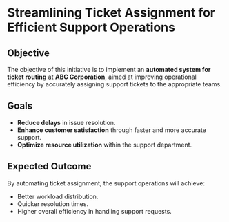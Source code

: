 # Streamlining Ticket Assignment for Efficient Support Operations

## Objective
The objective of this initiative is to implement an **automated system for ticket routing** at **ABC Corporation**, aimed at improving operational efficiency by accurately assigning support tickets to the appropriate teams.  

## Goals
- **Reduce delays** in issue resolution.  
- **Enhance customer satisfaction** through faster and more accurate support.  
- **Optimize resource utilization** within the support department.  

## Expected Outcome
By automating ticket assignment, the support operations will achieve:  
- Better workload distribution.  
- Quicker resolution times.  
- Higher overall efficiency in handling support requests.  
